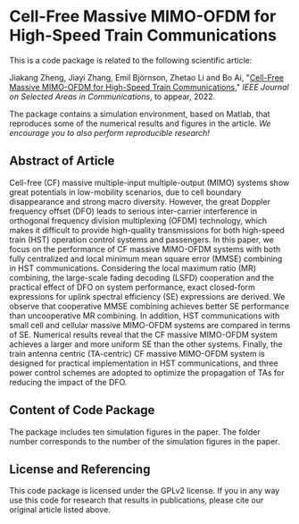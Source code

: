 # Cell-Free Massive MIMO-OFDM for High-Speed Train Communications

This is a code package is related to the following scientific article:

Jiakang Zheng, Jiayi Zhang, Emil Björnson, Zhetao Li and Bo Ai, "[Cell-Free Massive MIMO-OFDM for High-Speed Train Communications](https://arxiv.org/abs/2203.00900)," *IEEE Journal on Selected Areas in Communications*, to appear, 2022.

The package contains a simulation environment, based on Matlab, that reproduces some of the numerical results and figures in the article. *We encourage you to also perform reproducible research!*


## Abstract of Article

Cell-free (CF) massive multiple-input multiple-output (MIMO) systems show great potentials in low-mobility scenarios, due to cell boundary disappearance and strong macro diversity. However, the great Doppler frequency offset (DFO) leads to serious inter-carrier interference in orthogonal frequency division multiplexing (OFDM) technology, which makes it difficult to provide high-quality transmissions for both high-speed train (HST) operation control systems and passengers. In this paper, we focus on the performance of CF massive MIMO-OFDM systems with both fully centralized and local minimum mean square error (MMSE) combining in HST communications. Considering the local maximum ratio (MR) combining, the large-scale fading decoding (LSFD) cooperation and the practical effect of DFO on system performance, exact closed-form expressions for uplink spectral efficiency (SE) expressions are derived. We observe that cooperative MMSE combining achieves better SE performance than uncooperative MR combining. In addition, HST communications with small cell and cellular massive MIMO-OFDM systems are compared in terms of SE. Numerical results reveal that the CF massive MIMO-OFDM system achieves a larger and more uniform SE than the other systems. Finally, the train antenna centric (TA-centric) CF massive MIMO-OFDM system is designed for practical implementation in HST communications, and three power control schemes are adopted to optimize the propagation of TAs for reducing the impact of the DFO.


## Content of Code Package

The package includes ten simulation figures in the paper. The folder number corresponds to the number of the simulation figures in the paper.


## License and Referencing

This code package is licensed under the GPLv2 license. If you in any way use this code for research that results in publications, please cite our original article listed above.
